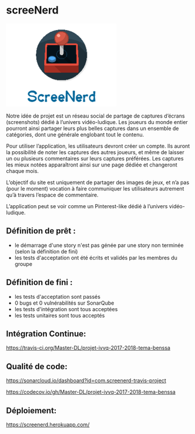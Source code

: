 # screeNerd 

![Alt text](logo.png)

Notre idée de projet est un réseau social de partage de captures d’écrans (screenshots) dédié à l’univers vidéo-ludique. Les joueurs du monde entier pourront ainsi partager leurs plus belles captures dans un ensemble de catégories, dont une générale englobant tout le contenu.

Pour utiliser l’application, les utilisateurs devront créer un compte.
Ils auront la possibilité de noter les captures des autres joueurs, et même de laisser un ou plusieurs commentaires sur leurs captures préférées. Les captures les mieux notées apparaîtront ainsi sur une page dédiée et changeront chaque mois.

L’objectif du site est uniquement de partager des images de jeux, et n’a pas (pour le moment) vocation à faire communiquer les utilisateurs autrement qu’à travers l’espace de commentaire.

L’application peut se voir comme un Pinterest-like dédié à l’univers vidéo-ludique.

## Définition de prêt : 
  - le démarrage d'une story n'est pas génée par une story non terminée (selon la définition de fini)
  - les tests d'acceptation ont été écrits et validés par les membres du groupe

## Définition de fini : 
  - les tests d'acceptation sont passés
  - 0 bugs et 0 vulnérabilités sur SonarQube
  - les tests d'intégration sont tous acceptées
  - les tests unitaires sont tous acceptés

## Intégration Continue:

https://travis-ci.org/Master-DL/projet-ivvq-2017-2018-tema-benssa

## Qualité de code:

https://sonarcloud.io/dashboard?id=com.screenerd-travis-project

https://codecov.io/gh/Master-DL/projet-ivvq-2017-2018-tema-benssa

## Déploiement:

https://screenerd.herokuapp.com/